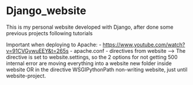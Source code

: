 # Django_website
This is my personal website developed with Django, after done some previous projects following tutorials

Important when deploying to Apache:
    - https://www.youtube.com/watch?v=91CVGywuEEY&t=265s
    - apache.conf
    - directives from website --> The directive is set to website.settings, so the 2 options for not getting 500 internal error are moving everything into a website new folder inside website OR in the directive WSGIPythonPath non-writing website, just until website-project.